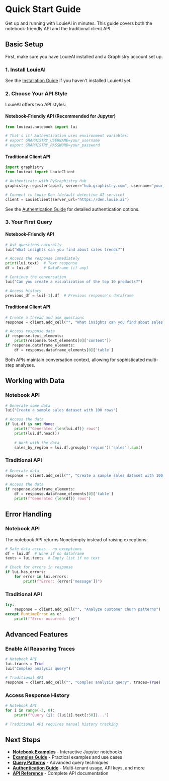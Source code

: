 # Quick Start Guide

Get up and running with LouieAI in minutes. This guide covers both the notebook-friendly API and the traditional client API.

## Basic Setup

First, make sure you have LouieAI installed and a Graphistry account set up.

### 1. Install LouieAI

See the [Installation Guide](installation.md) if you haven't installed LouieAI yet.

### 2. Choose Your API Style

LouieAI offers two API styles:

#### Notebook-Friendly API (Recommended for Jupyter)

```python
from louieai.notebook import lui

# That's it! Authentication uses environment variables:
# export GRAPHISTRY_USERNAME=your_username
# export GRAPHISTRY_PASSWORD=your_password
```

#### Traditional Client API

```python
import graphistry
from louieai import LouieClient

# Authenticate with PyGraphistry Hub
graphistry.register(api=3, server="hub.graphistry.com", username="your_user", password="your_pass")

# Connect to Louie Den (default detective AI service)
client = LouieClient(server_url="https://den.louie.ai")
```

See the [Authentication Guide](authentication.md) for detailed authentication options.

### 3. Your First Query

#### Notebook-Friendly API

```python
# Ask questions naturally
lui("What insights can you find about sales trends?")

# Access the response immediately
print(lui.text)  # Text response
df = lui.df      # DataFrame (if any)

# Continue the conversation
lui("Can you create a visualization of the top 10 products?")

# Access history
previous_df = lui[-1].df  # Previous response's dataframe
```

#### Traditional Client API

```python
# Create a thread and ask questions
response = client.add_cell("", "What insights can you find about sales trends?")

# Access response data
if response.text_elements:
    print(response.text_elements[0]['content'])
if response.dataframe_elements:
    df = response.dataframe_elements[0]['table']
```

Both APIs maintain conversation context, allowing for sophisticated multi-step analyses.

## Working with Data

### Notebook API

```python
# Generate some data
lui("Create a sample sales dataset with 100 rows")

# Access the data
if lui.df is not None:
    print(f"Generated {len(lui.df)} rows")
    print(lui.df.head())
    
    # Work with the data
    sales_by_region = lui.df.groupby('region')['sales'].sum()
```

### Traditional API

```python
# Generate data
response = client.add_cell("", "Create a sample sales dataset with 100 rows")

# Access the data
if response.dataframe_elements:
    df = response.dataframe_elements[0]['table']
    print(f"Generated {len(df)} rows")
```

## Error Handling

### Notebook API

The notebook API returns None/empty instead of raising exceptions:

```python
# Safe data access - no exceptions
df = lui.df  # None if no dataframe
texts = lui.texts  # Empty list if no text

# Check for errors in response
if lui.has_errors:
    for error in lui.errors:
        print(f"Error: {error['message']}")
```

### Traditional API

```python
try:
    response = client.add_cell("", "Analyze customer churn patterns")
except RuntimeError as e:
    print(f"Error occurred: {e}")
```

## Advanced Features

### Enable AI Reasoning Traces

```python
# Notebook API
lui.traces = True
lui("Complex analysis query")

# Traditional API  
response = client.add_cell("", "Complex analysis query", traces=True)
```

### Access Response History

```python
# Notebook API
for i in range(-3, 0):
    print(f"Query {i}: {lui[i].text[:50]}...")

# Traditional API requires manual history tracking
```

## Next Steps

- **[Notebook Examples](../notebooks/)** - Interactive Jupyter notebooks
- **[Examples Guide](../guides/examples.md)** - Practical examples and use cases
- **[Query Patterns](../guides/query-patterns.md)** - Advanced query techniques
- **[Authentication Guide](authentication.md)** - Multi-tenant usage, API keys, and more
- **[API Reference](../api/index.md)** - Complete API documentation